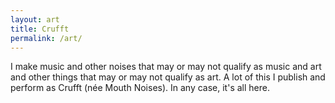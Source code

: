 ```yaml
---
layout: art
title: Crufft
permalink: /art/
---
```


I make music and other noises that may or may not qualify as music and art and other things that may or may not qualify as art. A lot of this I publish and perform as Crufft (née Mouth Noises). In any case, it's all here.
